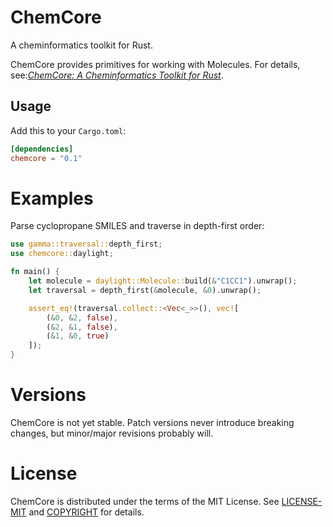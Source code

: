 # ChemCore

A cheminformatics toolkit for Rust.

ChemCore provides primitives for working with Molecules. For details, see:*[ChemCore: A Cheminformatics Toolkit for Rust](https://depth-first.com/articles/2020/06/01/chemcore-a-cheminformatics-toolkit-for-rust/)*.

## Usage

Add this to your `Cargo.toml`:

```toml
[dependencies]
chemcore = "0.1"
```

# Examples

Parse cyclopropane SMILES and traverse in depth-first order:

```rust
use gamma::traversal::depth_first;
use chemcore::daylight;

fn main() {
    let molecule = daylight::Molecule::build(&"C1CC1").unwrap();
    let traversal = depth_first(&molecule, &0).unwrap();

    assert_eq!(traversal.collect::<Vec<_>>(), vec![
        (&0, &2, false),
        (&2, &1, false),
        (&1, &0, true)
    ]);
}
```

# Versions

ChemCore is not yet stable. Patch versions never introduce breaking changes, but minor/major revisions probably will.

# License

ChemCore is distributed under the terms of the MIT License. See
[LICENSE-MIT](LICENSE-MIT) and [COPYRIGHT](COPYRIGHT) for details.